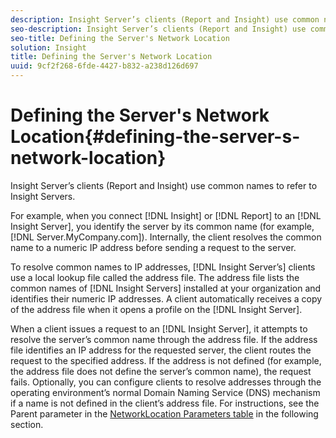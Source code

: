 ```yaml
---
description: Insight Server’s clients (Report and Insight) use common names to refer to Insight Servers.
seo-description: Insight Server’s clients (Report and Insight) use common names to refer to Insight Servers.
seo-title: Defining the Server's Network Location
solution: Insight
title: Defining the Server's Network Location
uuid: 9cf2f268-6fde-4427-b832-a238d126d697
---
```


# Defining the Server's Network Location{#defining-the-server-s-network-location}

Insight Server’s clients (Report and Insight) use common names to refer to Insight Servers.

 For example, when you connect [!DNL Insight] or [!DNL Report] to an [!DNL Insight Server], you identify the server by its common name (for example, [!DNL Server.MyCompany.com]). Internally, the client resolves the common name to a numeric IP address before sending a request to the server.

To resolve common names to IP addresses, [!DNL Insight Server’s] clients use a local lookup file called the address file. The address file lists the common names of [!DNL Insight Servers] installed at your organization and identifies their numeric IP addresses. A client automatically receives a copy of the address file when it opens a profile on the [!DNL Insight Server].

When a client issues a request to an [!DNL Insight Server], it attempts to resolve the server’s common name through the address file. If the address file identifies an IP address for the requested server, the client routes the request to the specified address. If the address is not defined (for example, the address file does not define the server’s common name), the request fails. Optionally, you can configure clients to resolve addresses through the operating environment’s normal Domain Naming Service (DNS) mechanism if a name is not defined in the client’s address file. For instructions, see the Parent parameter in the [NetworkLocation Parameters table](../../../../../home/c-inst-svr/c-install-ins-svr/t-install-proc-inst-svr-dpu/c-svrs-ntwk-loc/c-ntwk-loc.md#concept-18587827cbd24805801caa86bc816e05) in the following section. 
